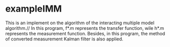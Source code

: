 # exampleIMM
This is an implement on the algorithm of the interacting multiple model algorithm.//
In this program, f*.m represents the transfer function, wile h*.m represents the measurement function.
Besides, in this program, the method of converted measurement Kalman filter is also applied.
